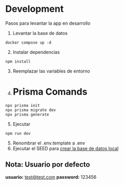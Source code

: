 # Development
Pasos para levantar la app en desarrollo

1. Levantar la base de datos
```
docker compose up -d
```

2.  Instalar dependencias
```
npm install
```
3. Reemplazar las variables de entorno

4. # Prisma Comands
```
npx prisma init
npx prisma migrate dev
npx prisma generate
```

5. Ejecutar
```
npm run dev
```

5. Renombrar el .env.template a .env
6. Ejecutar el SEED para [crear la base de datos local](localhost:3000/api/seed)


## Nota: Usuario por defecto
__usuario:__ test@test.com
__password:__ 123456